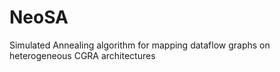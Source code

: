 # NeoSA
Simulated Annealing algorithm for mapping dataflow graphs on heterogeneous CGRA architectures
